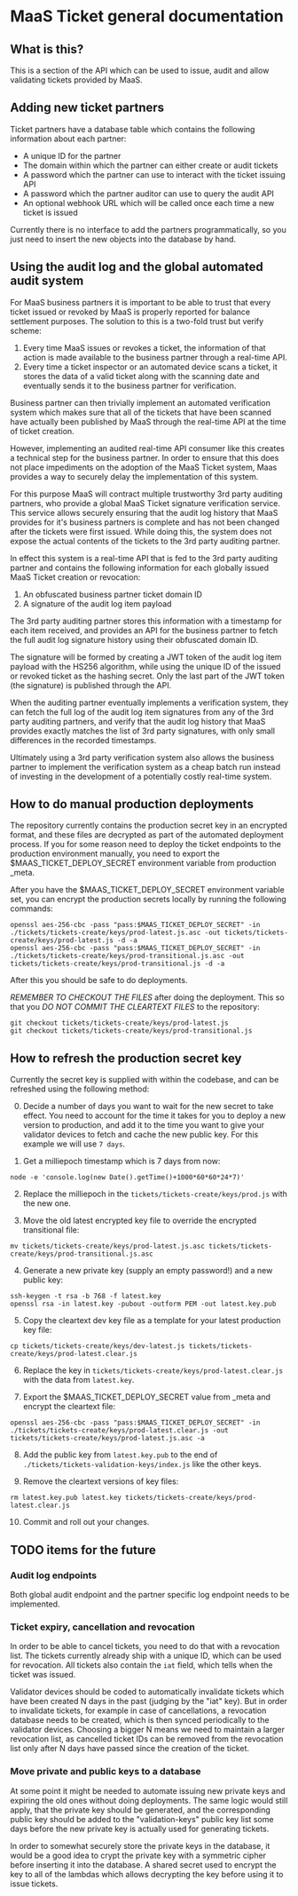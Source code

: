 # MaaS Ticket general documentation

## What is this?

This is a section of the API which can be used to issue, audit and allow validating tickets provided by MaaS.

## Adding new ticket partners

Ticket partners have a database table which contains the following information about each partner:

* A unique ID for the partner
* The domain within which the partner can either create or audit tickets
* A password which the partner can use to interact with the ticket issuing API
* A password which the partner auditor can use to query the audit API
* An optional webhook URL which will be called once each time a new ticket is issued

Currently there is no interface to add the partners programmatically, so you just need to insert the new objects into the database by hand.

## Using the audit log and the global automated audit system

For MaaS business partners it is important to be able to trust that every ticket issued or revoked by MaaS is properly reported for balance settlement purposes. The solution to this is a two-fold trust but verify scheme:

1. Every time MaaS issues or revokes a ticket, the information of that action is made available to the business partner through a real-time API.
2. Every time a ticket inspector or an automated device scans a ticket, it stores the data of a valid ticket along with the scanning date and eventually sends it to the business partner for verification.

Business partner can then trivially implement an automated verification system which makes sure that all of the tickets that have been scanned have actually been published by MaaS through the real-time API at the time of ticket creation.

However, implementing an audited real-time API consumer like this creates a technical step for the business partner. In order to ensure that this does not place impediments on the adoption of the MaaS Ticket system, Maas provides a way to securely delay the implementation of this system.

For this purpose MaaS will contract multiple trustworthy 3rd party auditing partners, who provide a global MaaS Ticket signature verification service. This service allows securely ensuring that the audit log history that MaaS provides for it's business partners is complete and has not been changed after the tickets were first issued. While doing this, the system does not expose the actual contents of the tickets to the 3rd party auditing partner.

In effect this system is a real-time API that is fed to the 3rd party auditing partner and contains the following information for each globally issued MaaS Ticket creation or revocation:

1. An obfuscated business partner ticket domain ID
2. A signature of the audit log item payload

The 3rd party auditing partner stores this information with a timestamp for each item received, and provides an API for the business partner to fetch the full audit log signature history using their obfuscated domain ID.

The signature will be formed by creating a JWT token of the audit log item payload with the HS256 algorithm, while using the unique ID of the issued or revoked ticket as the hashing secret. Only the last part of the JWT token (the signature) is published through the API.

When the auditing partner eventually implements a verification system, they can fetch the full log of the audit log item signatures from any of the 3rd party auditing partners, and verify that the audit log history that MaaS provides exactly matches the list of 3rd party signatures, with only small differences in the recorded timestamps.

Ultimately using a 3rd party verification system also allows the business partner to implement the verification system as a cheap batch run instead of investing in the development of a potentially costly real-time system.

## How to do manual production deployments

The repository currently contains the production secret key in an encrypted format, and these files are decrypted as part of the automated deployment process. If you for some reason need to deploy the ticket endpoints to the production environment manually, you need to export the $MAAS_TICKET_DEPLOY_SECRET environment variable from production \_meta.

After you have the $MAAS_TICKET_DEPLOY_SECRET environment variable set, you can encrypt the production secrets locally by running the following commands:

```
openssl aes-256-cbc -pass "pass:$MAAS_TICKET_DEPLOY_SECRET" -in ./tickets/tickets-create/keys/prod-latest.js.asc -out tickets/tickets-create/keys/prod-latest.js -d -a
openssl aes-256-cbc -pass "pass:$MAAS_TICKET_DEPLOY_SECRET" -in ./tickets/tickets-create/keys/prod-transitional.js.asc -out tickets/tickets-create/keys/prod-transitional.js -d -a
```

After this you should be safe to do deployments.

*REMEMBER TO CHECKOUT THE FILES* after doing the deployment. This so that you *DO NOT COMMIT THE CLEARTEXT FILES* to the repository:

```
git checkout tickets/tickets-create/keys/prod-latest.js
git checkout tickets/tickets-create/keys/prod-transitional.js
```

## How to refresh the production secret key

Currently the secret key is supplied with within the codebase, and can be refreshed using the following method:

0. Decide a number of days you want to wait for the new secret to take effect. You need to account for the time it takes for you to deploy a new version to production, and add it to the time you want to give your validator devices to fetch and cache the new public key. For this example we will use `7 days`.

1. Get a milliepoch timestamp which is 7 days from now:

```
node -e 'console.log(new Date().getTime()+1000*60*60*24*7)'
```

2. Replace the milliepoch in the `tickets/tickets-create/keys/prod.js` with the new one.

3. Move the old latest encrypted key file to override the encrypted transitional file:

```
mv tickets/tickets-create/keys/prod-latest.js.asc tickets/tickets-create/keys/prod-transitional.js.asc
```

4. Generate a new private key (supply an empty password!) and a new public key:

```
ssh-keygen -t rsa -b 768 -f latest.key
openssl rsa -in latest.key -pubout -outform PEM -out latest.key.pub
```

5. Copy the cleartext dev key file as a template for your latest production key file:

```
cp tickets/tickets-create/keys/dev-latest.js tickets/tickets-create/keys/prod-latest.clear.js
```

6. Replace the key in `tickets/tickets-create/keys/prod-latest.clear.js` with the data from `latest.key`.

7. Export the $MAAS_TICKET_DEPLOY_SECRET value from \_meta and encrypt the cleartext file:

```
openssl aes-256-cbc -pass "pass:$MAAS_TICKET_DEPLOY_SECRET" -in ./tickets/tickets-create/keys/prod-latest.clear.js -out tickets/tickets-create/keys/prod-latest.js.asc -a
```

8. Add the public key from `latest.key.pub` to the end of `./tickets/tickets-validation-keys/index.js` like the other keys.

9. Remove the cleartext versions of key files:

```
rm latest.key.pub latest.key tickets/tickets-create/keys/prod-latest.clear.js
```

10. Commit and roll out your changes.

## TODO items for the future

### Audit log endpoints

Both global audit endpoint and the partner specific log endpoint needs to be implemented.

### Ticket expiry, cancellation and revocation

In order to be able to cancel tickets, you need to do that with a revocation list. The tickets currently already ship with a unique ID, which can be used for revocation. All tickets also contain the `iat` field, which tells when the ticket was issued.

Validator devices should be coded to automatically invalidate tickets which have been created N days in the past (judging by the "iat" key). But in order to invalidate tickets, for example in case of cancellations, a revocation database needs to be created, which is then synced periodically to the validator devices. Choosing a bigger N means we need to maintain a larger revocation list, as cancelled ticket IDs can be removed from the revocation list only after N days have passed since the creation of the ticket.

### Move private and public keys to a database

At some point it might be needed to automate issuing new private keys and expiring the old ones without doing deployments. The same logic would still apply, that the private key should be generated, and the corresponding public key should be added to the "validation-keys" public key list some days before the new private key is actually used for generating tickets.

In order to somewhat securely store the private keys in the database, it would be a good idea to crypt the private key with a symmetric cipher before inserting it into the database. A shared secret used to encrypt the key to all of the lambdas which allows decrypting the key before using it to issue tickets.
